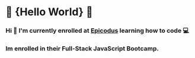 # :construction: {Hello World} :construction:

### Hi :wave: I'm currently enrolled at [Epicodus](https://www.epicodus.com/) learning how to code :computer:

### Im enrolled in their Full-Stack JavaScript Bootcamp.

<!--
**webquiza/webquiza** is a ✨ _special_ ✨ repository because its `README.md` (this file) appears on your GitHub profile.

Here are some ideas to get you started:

- 🔭 I’m currently working on ...
- 🌱 I’m currently learning ...
- 👯 I’m looking to collaborate on ...
- 🤔 I’m looking for help with ...
- 💬 Ask me about ...
- 📫 How to reach me: ...
- 😄 Pronouns: ...
- ⚡ Fun fact: ...
-->
